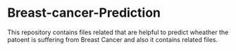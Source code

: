 # Breast-cancer-Prediction
This repository contains files related that are helpful to predict wheather the patoent is suffering from Breast Cancer and also it contains related files.
